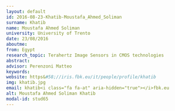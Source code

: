 ```yaml
---
layout: default 
id: 2016-08-23-Khatib-Moustafa_Ahmed_Soliman
surname: Khatib
name: Moustafa Ahmed Soliman
university: University of Trento
date: 23/08/2016
aboutme: 
from: Egypt
research_topic: Terahertz Image Sensors in CMOS technologies
abstract: 
advisor: Perenzoni Matteo
keywords: 
website: https&#58;//iris.fbk.eu/it/people/profile/khatib
img: khatib.jpg
email: khatib<i class="fa fa-at" aria-hidden="true"></i>fbk.eu
alt: Moustafa Ahmed Soliman Khatib
modal-id: stud65
---
```


